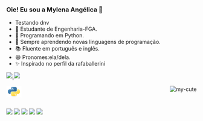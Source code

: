 ### Oie! Eu sou a Mylena Angélica 👋


- Testando dnv
- 🔭 Estudante de Engenharia-FGA.
- 🌼 Programando em Python.
- 🌱 Sempre aprendendo novas linguagens de programação.
- 📚 Fluente em português e inglês.
- 😄 Pronomes:ela/dela.
- ✨ Inspirado no perfil da rafaballerini

 <div>
  <a href="https://github.com/mylena-angelica">
  <img height="180em" src="https://github-readme-stats.vercel.app/api?username=mylena-angelica&show_icons=true&theme=cobalt&include_all_commits=true&count_private=true"/>
  <img height="180em" src="https://github-readme-stats.vercel.app/api/top-langs/?username=mylena-angelica&layout=compact&langs_count=7&theme=cobalt"/>
</div>
<div style="display: inline_block"><br>
  <img align="center" alt="My-Python" height="30" width="40" src="https://raw.githubusercontent.com/devicons/devicon/master/icons/python/python-original.svg">
  <img align="right" alt="my-cute" src="https://i.picasion.com/pic91/7822c1d3ce6bb4d78795c771a64459ee.gif">
</div>
  
  ##
 
<div> 
  <a href="https://t.me/Mycoalhada" target="_blank"><img src="https://img.shields.io/badge/Telegram-2CA5E0?style=for-the-badge&logo=telegram&logoColor=white" target="_blank"></a>
  <a href = "mailto:mylenangelica@gmail.com"><img src="https://img.shields.io/badge/Gmail-D14836?style=for-the-badge&logo=gmail&logoColor=white" target="_blank"></a>
  <a href="https://www.linkedin.com/in/mylena-ang%C3%A9lica-b99059213" target="_blank"><img src="https://img.shields.io/badge/-LinkedIn-%230077B5?style=for-the-badge&logo=linkedin&logoColor=white" target="_blank"></a> 
  <a href="https://www.behance.net/mylenaangelica" target="_blank"><img src="https://aleen42.github.io/badges/src/behance.svg" target="_blank"></a>
  <img src="http://ForTheBadge.com/images/badges/built-with-love.svg"
  ![Snake animation](https://github.com/Mylena-angelica/Mylena-angelica/blob/main/.github/workflows/cobrinha.ym)
 
</div>

